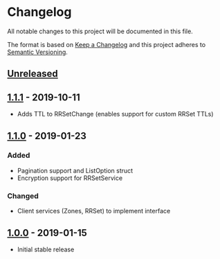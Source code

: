# Changelog
All notable changes to this project will be documented in this file.

The format is based on [Keep a Changelog](http://keepachangelog.com/en/1.0.0/)
and this project adheres to [Semantic Versioning](http://semver.org/spec/v2.0.0.html).

## [Unreleased]

## [1.1.1] - 2019-10-11

- Adds TTL to RRSetChange (enables support for custom RRSet TTLs)

## [1.1.0] - 2019-01-23

### Added

- Pagination support and ListOption struct
- Encryption support for RRSetService

### Changed

- Client services (Zones, RRSet) to implement interface

## [1.0.0] - 2019-01-15

- Initial stable release

[Unreleased]: https://github.com/nic-at/rc0go/compare/v1.0.0...HEAD
[1.1.1]: https://github.com/nic-at/rc0go/compare/v1.1.0...v1.1.1
[1.1.0]: https://github.com/nic-at/rc0go/compare/v1.0.0...v1.1.0
[1.0.0]: https://github.com/nic-at/rc0go/compare/v1.0.0...v1.0.0
